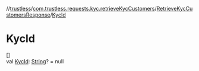 //[trustless](../../../index.md)/[com.trustless.requests.kyc.retrieveKycCustomers](../index.md)/[RetrieveKycCustomersResponse](index.md)/[KycId](-kyc-id.md)

# KycId

[]\
val [KycId](-kyc-id.md): [String](https://kotlinlang.org/api/latest/jvm/stdlib/kotlin/-string/index.html)? = null
